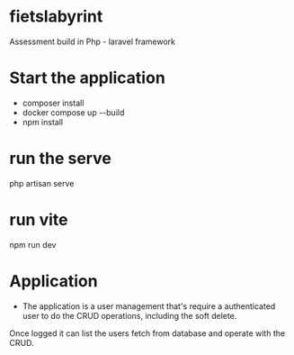 # fietslabyrint

Assessment build in Php - laravel framework

# Start the application

- composer install
- docker compose up --build
- npm install

# run the serve
php artisan serve

# run vite
npm run dev

# Application

- The application is a user management that's require a authenticated user to do the CRUD operations, including the soft delete.

Once logged it can list the users fetch from database and operate with the CRUD.